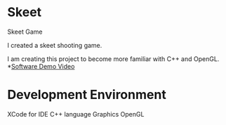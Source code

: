 # Skeet
Skeet Game

I created a skeet shooting game.

I am creating this project to become more familiar with C++ and OpenGL.
*[Software Demo Video](https://youtu.be/gvWk0IUwy-k)

# Development Environment

XCode for IDE
C++ language
Graphics OpenGL
